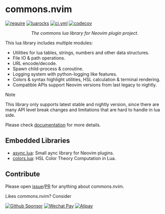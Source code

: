 # commons.nvim

<p>
<a href="https://github.com/neovim/neovim/releases/v0.10.0"><img alt="require" src="https://img.shields.io/badge/require-0.10%2B-blue" /></a>
<a href="https://luarocks.org/modules/linrongbin16/commons.nvim"><img alt="luarocks" src="https://img.shields.io/luarocks/v/linrongbin16/commons.nvim" /></a>
<a href="https://github.com/linrongbin16/commons.nvim/actions/workflows/ci.yml"><img alt="ci.yml" src="https://img.shields.io/github/actions/workflow/status/linrongbin16/commons.nvim/ci.yml?label=ci" /></a>
<a href="https://app.codecov.io/github/linrongbin16/commons.nvim"><img alt="codecov" src="https://img.shields.io/codecov/c/github/linrongbin16/commons.nvim/main?label=codecov" /></a>
</p>

<p align="center"><i>
The commons lua library for Neovim plugin project.
</i></p>

This lua library includes multiple modules:

- Utilities for lua tables, strings, numbers and other data structures.
- File IO & path operations.
- URL encode/decode.
- Spawn child-process & coroutine.
- Logging system with python-logging like features.
- Colors & syntax highlight utilities, HSL calculation & terminal rendering.
- Compatible APIs support Neovim versions from last legacy to nightly.

> [!NOTE]
>
> This library only supports latest stable and nightly version, since there are many API level break changes and limitations that are hard to handle in lua side.

Please check [documentation](https://linrongbin16.github.io/commons.nvim) for more details.

## Embedded Libraries

- [async.lua](https://github.com/lewis6991/async.nvim): Small aync library for Neovim plugins.
- [colors.lua](http://sputnik.freewisdom.org/lib/colors/): HSL Color Theory Computation in Lua.

## Contribute

Please open [issue](https://github.com/linrongbin16/commons.nvim/issues)/[PR](https://github.com/linrongbin16/commons.nvim/pulls) for anything about commons.nvim.

Likes commons.nvim? Consider

[![Github Sponsor](https://img.shields.io/badge/-Sponsor%20Me%20on%20Github-magenta?logo=github&logoColor=white)](https://github.com/sponsors/linrongbin16) [![Wechat Pay](https://img.shields.io/badge/-Tip%20Me%20on%20WeChat-brightgreen?logo=wechat&logoColor=white)](https://linrongbin16.github.io/commons.nvim/#/sponsor?id=wechat-pay) [![Alipay](https://img.shields.io/badge/-Tip%20Me%20on%20Alipay-blue?logo=alipay&logoColor=white)](https://linrongbin16.github.io/commons.nvim/#/sponsor?id=alipay)

